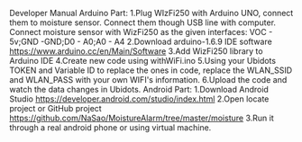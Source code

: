Developer Manual
Arduino Part:
	1.Plug WIzFi250 with Arduino UNO, connect them to moisture sensor. Connect them though USB line with computer.
Connect moisture sensor with WizFi250 as the given interfaces: 
VOC - 5v;GND -GND;D0 - A0;A0 - A4
	2.Download arduino-1.6.9 IDE software https://www.arduino.cc/en/Main/Software
	3.Add WizFi250 library to Arduino IDE
	4.Create new code using withWiFi.ino
  5.Using your Ubidots TOKEN and Variable ID to replace the ones in code, replace the WLAN_SSID and WLAN_PASS with your own WIFI's information. 
  6.Upload the code and watch the data changes in Ubidots.
Android Part:
	1.Download Android Studio https://developer.android.com/studio/index.html
	2.Open locate project or 
      GitHub project https://github.com/NaSao/MoistureAlarm/tree/master/moisture
	3.Run it through a real android phone or using virtual machine.
 
